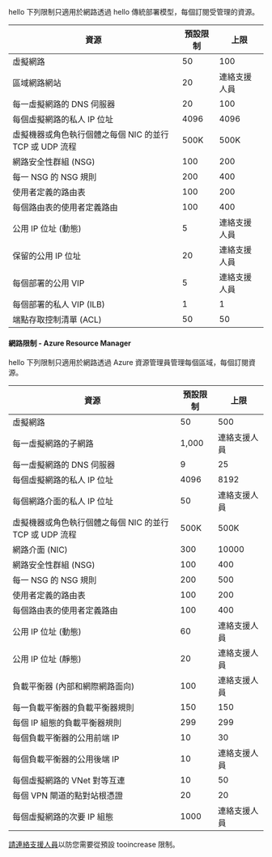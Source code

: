 <a name="virtual-networking-limits-classic"></a>hello 下列限制只適用於網路透過 hello 傳統部署模型，每個訂閱受管理的資源。

| 資源 | 預設限制 | 上限 |
| --- | --- | --- |
| 虛擬網路 |50 |100 |
| 區域網路網站 |20 |連絡支援人員 |
| 每一虛擬網路的 DNS 伺服器 |20 |100 |
| 每個虛擬網路的私人 IP 位址 |4096 |4096 |
| 虛擬機器或角色執行個體之每個 NIC 的並行 TCP 或 UDP 流程 |500K |500K |
| 網路安全性群組 (NSG) |100 |200 |
| 每一 NSG 的 NSG 規則 |200 |400 |
| 使用者定義的路由表 |100 |200 |
| 每個路由表的使用者定義路由 |100 |400 |
| 公用 IP 位址 (動態) |5 |連絡支援人員 |
| 保留的公用 IP 位址 |20 |連絡支援人員 |
| 每個部署的公用 VIP |5 |連絡支援人員 |
| 每個部署的私人 VIP (ILB) |1 |1 |
| 端點存取控制清單 (ACL) |50 |50 |

#### <a name="azure-resource-manager-virtual-networking-limits"></a>網路限制 - Azure Resource Manager
hello 下列限制只適用於網路透過 Azure 資源管理員管理每個區域，每個訂閱資源。

| 資源 | 預設限制 | 上限 |
| --- | --- | --- |
| 虛擬網路 |50 |500 |
| 每一虛擬網路的子網路 |1,000 |連絡支援人員 |
| 每一虛擬網路的 DNS 伺服器 |9 |25 |
| 每個虛擬網路的私人 IP 位址 |4096 |8192 |
| 每個網路介面的私人 IP 位址 |50 |連絡支援人員 |
| 虛擬機器或角色執行個體之每個 NIC 的並行 TCP 或 UDP 流程 |500K |500K |
| 網路介面 (NIC) |300 |10000 |
| 網路安全性群組 (NSG) |100 |400 |
| 每一 NSG 的 NSG 規則 |200 |500 |
| 使用者定義的路由表 |100 |200 |
| 每個路由表的使用者定義路由 |100 |400 |
| 公用 IP 位址 (動態) |60 |連絡支援人員 |
| 公用 IP 位址 (靜態) |20 |連絡支援人員 |
| 負載平衡器 (內部和網際網路面向) |100 |連絡支援人員 |
| 每一負載平衡器的負載平衡器規則 |150 |150 |
| 每個 IP 組態的負載平衡器規則 |299 |299 |
| 每個負載平衡器的公用前端 IP |10 |30 |
| 每個負載平衡器的公用後端 IP |10 |連絡支援人員 |
| 每個虛擬網路的 VNet 對等互連 |10 |50 |
| 每個 VPN 閘道的點對站根憑證 |20 |20 |
| 每個虛擬網路的次要 IP 組態 |1000 |連絡支援人員 |

[請連絡支援人員](../articles/azure-supportability/resource-manager-core-quotas-request.md )以防您需要從預設 tooincrease 限制。

